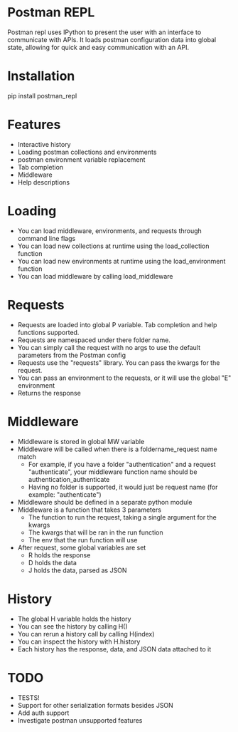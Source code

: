 # Postman REPL

Postman repl uses IPython to present the user with an interface to communicate with APIs.
It loads postman configuration data into global state, allowing for quick and easy
communication with an API.

# Installation

pip install postman_repl
# Features

* Interactive history
* Loading postman collections and environments
* postman environment variable replacement
* Tab completion
* Middleware
* Help descriptions

# Loading

* You can load middleware, environments, and requests through command line flags
* You can load new collections at runtime using the load_collection function
* You can load new environments at runtime using the load_environment function
* You can load middleware by calling load_middleware

# Requests

* Requests are loaded into global P variable. Tab completion and help functions supported.
* Requests are namespaced under there folder name.
* You can simply call the request with no args to use the default parameters from the Postman config
* Requests use the "requests" library.  You can pass the kwargs for the request.
* You can pass an environment to the requests, or it will use the global "E" environment
* Returns the response

# Middleware

* Middleware is stored in global MW variable
* Middleware will be called when there is a foldername_request name match
   * For example, if you have a folder "authentication" and a request "authenticate", your middleware function name should be authentication_authenticate
   * Having no folder is supported, it would just be request name (for example: "authenticate")
* Middleware should be defined in a separate python module
* Middleware is a function that takes 3 parameters
    * The function to run the request, taking a single argument for the kwargs
    * The kwargs that will be ran in the run function
    * The env that the run function will use
* After request, some global variables are set
    * R holds the response
    * D holds the data
    * J holds the data, parsed as JSON

# History

* The global H variable holds the history
* You can see the history by calling H()
* You can rerun a history call by calling H(index)
* You can inspect the history with H.history
* Each history has the response, data, and JSON data attached to it

# TODO

* TESTS!
* Support for other serialization formats besides JSON
* Add auth support
* Investigate postman unsupported features

